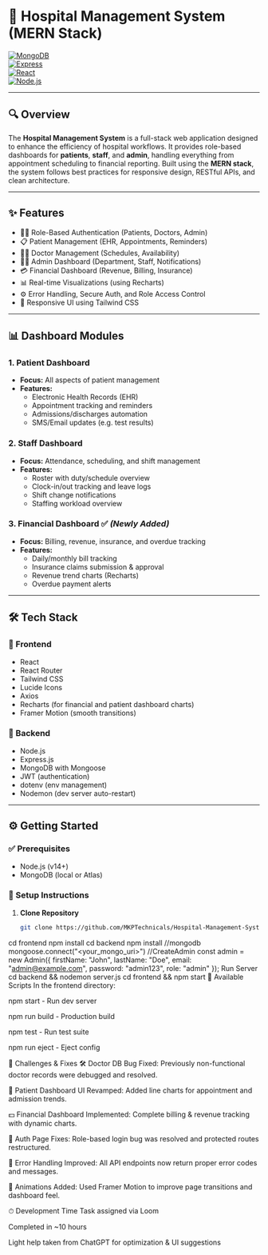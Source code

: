 # 🏥 Hospital Management System (MERN Stack)

[![MongoDB](https://img.shields.io/badge/MongoDB-Database-green.svg)](https://www.mongodb.com/)  
[![Express](https://img.shields.io/badge/Express-Backend-blue.svg)](https://expressjs.com/)  
[![React](https://img.shields.io/badge/React-Frontend-61DAFB.svg)](https://reactjs.org/)  
[![Node.js](https://img.shields.io/badge/Node.js-Runtime-339933.svg)](https://nodejs.org/)

---

## 🔍 Overview

The **Hospital Management System** is a full-stack web application designed to enhance the efficiency of hospital workflows. It provides role-based dashboards for **patients**, **staff**, and **admin**, handling everything from appointment scheduling to financial reporting. Built using the **MERN stack**, the system follows best practices for responsive design, RESTful APIs, and clean architecture.

---

## ✨ Features

- 🧑‍⚕️ Role-Based Authentication (Patients, Doctors, Admin)
- 📋 Patient Management (EHR, Appointments, Reminders)
- 👨‍⚕️ Doctor Management (Schedules, Availability)
- 🧑‍💼 Admin Dashboard (Department, Staff, Notifications)
- 💳 Financial Dashboard (Revenue, Billing, Insurance)
- 📊 Real-time Visualizations (using Recharts)
- ⚙️ Error Handling, Secure Auth, and Role Access Control
- 🎨 Responsive UI using Tailwind CSS

---

## 📊 Dashboard Modules

### 1. Patient Dashboard
- **Focus:** All aspects of patient management  
- **Features:**
  - Electronic Health Records (EHR)
  - Appointment tracking and reminders
  - Admissions/discharges automation
  - SMS/Email updates (e.g. test results)

### 2. Staff Dashboard
- **Focus:** Attendance, scheduling, and shift management  
- **Features:**
  - Roster with duty/schedule overview
  - Clock-in/out tracking and leave logs
  - Shift change notifications
  - Staffing workload overview

### 3. Financial Dashboard ✅ *(Newly Added)*
- **Focus:** Billing, revenue, insurance, and overdue tracking  
- **Features:**
  - Daily/monthly bill tracking
  - Insurance claims submission & approval
  - Revenue trend charts (Recharts)
  - Overdue payment alerts

---

## 🛠 Tech Stack

### 🔹 Frontend
- React
- React Router
- Tailwind CSS
- Lucide Icons
- Axios
- Recharts (for financial and patient dashboard charts)
- Framer Motion (smooth transitions)

### 🔸 Backend
- Node.js
- Express.js
- MongoDB with Mongoose
- JWT (authentication)
- dotenv (env management)
- Nodemon (dev server auto-restart)

---

## ⚙️ Getting Started

### ✅ Prerequisites
- Node.js (v14+)
- MongoDB (local or Atlas)

### 🚀 Setup Instructions

1. **Clone Repository**
   ```bash
   git clone https://github.com/MKPTechnicals/Hospital-Management-System-MERN.git
cd frontend
npm install
cd backend
npm install
//mongodb
mongoose.connect("<your_mongo_uri>")
//CreateAdmin
const admin = new Admin({
  firstName: "John",
  lastName: "Doe",
  email: "admin@example.com",
  password: "admin123",
  role: "admin"
});
Run Server
cd backend && nodemon server.js
cd frontend && npm start
🧪 Available Scripts
In the frontend directory:

npm start - Run dev server

npm run build - Production build

npm test - Run test suite

npm run eject - Eject config

🧩 Challenges & Fixes
🛠 Doctor DB Bug Fixed: Previously non-functional doctor records were debugged and resolved.

🎨 Patient Dashboard UI Revamped: Added line charts for appointment and admission trends.

💵 Financial Dashboard Implemented: Complete billing & revenue tracking with dynamic charts.

🔐 Auth Page Fixes: Role-based login bug was resolved and protected routes restructured.

🧹 Error Handling Improved: All API endpoints now return proper error codes and messages.

🔄 Animations Added: Used Framer Motion to improve page transitions and dashboard feel.

⏱ Development Time
Task assigned via Loom

Completed in ~10 hours

Light help taken from ChatGPT for optimization & UI suggestions

